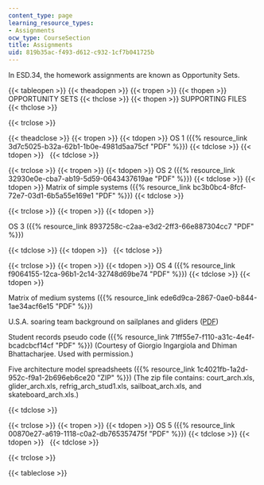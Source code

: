 ```yaml
---
content_type: page
learning_resource_types:
- Assignments
ocw_type: CourseSection
title: Assignments
uid: 819b35ac-f493-d612-c932-1cf7b041725b
---
```


In ESD.34, the homework assignments are known as Opportunity Sets.

{{< tableopen >}}
{{< theadopen >}}
{{< tropen >}}
{{< thopen >}}
OPPORTUNITY SETS
{{< thclose >}}
{{< thopen >}}
SUPPORTING FILES
{{< thclose >}}

{{< trclose >}}

{{< theadclose >}}
{{< tropen >}}
{{< tdopen >}}
OS 1 ({{% resource_link 3d7c5025-b32a-62b1-1b0e-4981d5aa75cf "PDF" %}})
{{< tdclose >}}
{{< tdopen >}}
 
{{< tdclose >}}

{{< trclose >}}
{{< tropen >}}
{{< tdopen >}}
OS 2 ({{% resource_link 32930e0e-cba7-ab19-5d59-0643437619ae "PDF" %}})
{{< tdclose >}}
{{< tdopen >}}
Matrix of simple systems ({{% resource_link bc3b0bc4-8fcf-72e7-03d1-6b5a55e169e1 "PDF" %}})
{{< tdclose >}}

{{< trclose >}}
{{< tropen >}}
{{< tdopen >}}


OS 3 ({{% resource_link 8937258c-c2aa-e3d2-2ff3-66e887304cc7 "PDF" %}})


{{< tdclose >}}
{{< tdopen >}}
 
{{< tdclose >}}

{{< trclose >}}
{{< tropen >}}
{{< tdopen >}}
OS 4 ({{% resource_link f9064155-12ca-96b1-2c14-32748d69be74 "PDF" %}})
{{< tdclose >}}
{{< tdopen >}}


Matrix of medium systems ({{% resource_link ede6d9ca-2867-0ae0-b844-1ae34acf6e15 "PDF" %}})

U.S.A. soaring team background on sailplanes and gliders ([PDF](http://www.ussoaringteam.org/adobe%20pdf/pr%20pdf/BR%20Sailplanes%20V3%2004.pdf))

Student records pseudo code ({{% resource_link 71ff55e7-f110-a31c-4e4f-bcadcbcf14cf "PDF" %}}) (Courtesy of Giorgio Ingargiola and Dhiman Bhattacharjee. Used with permission.)

Five architecture model spreadsheets ({{% resource_link 1c4021fb-1a2d-952c-f9a1-2b696eb6ce20 "ZIP" %}}) (The zip file contains: court\_arch.xls, glider\_arch.xls, refrig\_arch\_stud1.xls, sailboat\_arch.xls, and skateboard\_arch.xls.)


{{< tdclose >}}

{{< trclose >}}
{{< tropen >}}
{{< tdopen >}}
OS 5 ({{% resource_link 00870e27-a619-1118-c0a2-db765357475f "PDF" %}})
{{< tdclose >}}
{{< tdopen >}}
 
{{< tdclose >}}

{{< trclose >}}

{{< tableclose >}}